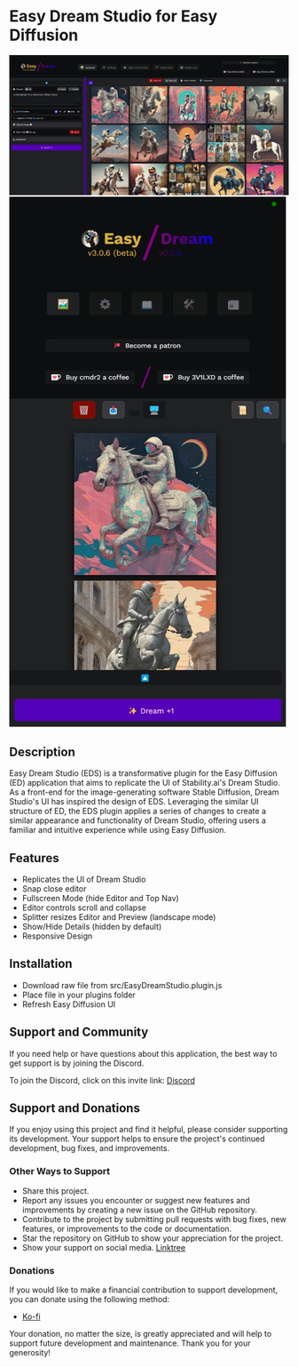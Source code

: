 # Easy Dream Studio for Easy Diffusion

![Screenshot](src/assets/Screenshot.jpg)
![Screenshot](src/assets/Screenshot2.jpg)

## Description

Easy Dream Studio (EDS) is a transformative plugin for the Easy Diffusion (ED) application that aims to replicate the UI of Stability.ai's Dream Studio. As a front-end for the image-generating software Stable Diffusion, Dream Studio's UI has inspired the design of EDS. Leveraging the similar UI structure of ED, the EDS plugin applies a series of changes to create a similar appearance and functionality of Dream Studio, offering users a familiar and intuitive experience while using Easy Diffusion.

## Features

- Replicates the UI of Dream Studio
- Snap close editor
- Fullscreen Mode (hide Editor and Top Nav)
- Editor controls scroll and collapse
- Splitter resizes Editor and Preview (landscape mode)
- Show/Hide Details (hidden by default)
- Responsive Design

## Installation

- Download raw file from src/EasyDreamStudio.plugin.js
- Place file in your plugins folder
- Refresh Easy Diffusion UI

## Support and Community

If you need help or have questions about this application, the best way to get support is by joining the Discord.

To join the Discord, click on this invite link: [Discord](https://discord.com/invite/aP9CjWE)

## Support and Donations

If you enjoy using this project and find it helpful, please consider supporting its development. Your support helps to ensure the project's continued development, bug fixes, and improvements.

### Other Ways to Support

- Share this project.
- Report any issues you encounter or suggest new features and improvements by creating a new issue on the GitHub repository.
- Contribute to the project by submitting pull requests with bug fixes, new features, or improvements to the code or documentation.
- Star the repository on GitHub to show your appreciation for the project.
- Show your support on social media. [Linktree](https://linktr.ee/3v1lxd)

### Donations

If you would like to make a financial contribution to support development, you can donate using the following method:

- [Ko-fi](https://ko-fi.com/3v1lxd)

Your donation, no matter the size, is greatly appreciated and will help to support future development and maintenance. Thank you for your generosity!
